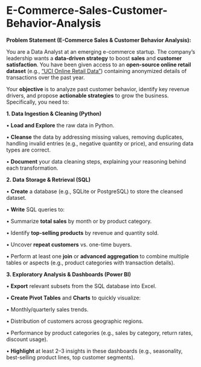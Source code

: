 # E-Commerce-Sales-Customer-Behavior-Analysis

**Problem Statement (E-Commerce Sales & Customer Behavior Analysis):**

You are a Data Analyst at an emerging e-commerce startup. The company’s leadership wants a **data-driven strategy** to boost **sales** and **customer satisfaction**. You have been given access to an **open-source online retail dataset** (e.g., [“UCI Online Retail Data”](https://archive.ics.uci.edu/ml/datasets/Online+Retail)) containing anonymized details of transactions over the past year.

Your **objective** is to analyze past customer behavior, identify key revenue drivers, and propose **actionable strategies** to grow the business. Specifically, you need to:

**1. Data Ingestion & Cleaning (Python)**

•	**Load and Explore** the raw data in Python.

•	**Cleanse** the data by addressing missing values, removing duplicates, handling invalid entries (e.g., negative quantity or price), and ensuring data types are correct.

•	**Document** your data cleaning steps, explaining your reasoning behind each transformation.


**2. Data Storage & Retrieval (SQL)**

•	**Create** a database (e.g., SQLite or PostgreSQL) to store the cleansed dataset.

•	**Write** SQL queries to:

•	Summarize **total sales** by month or by product category.

•	Identify **top-selling products** by revenue and quantity sold.

•	Uncover **repeat customers** vs. one-time buyers.

•	Perform at least one **join** or **advanced aggregation** to combine multiple tables or aspects (e.g., product categories with transaction details).


**3. Exploratory Analysis & Dashboards (Power BI)**

•	**Export** relevant subsets from the SQL database into Excel.

•	**Create Pivot Tables** and **Charts** to quickly visualize:

•	Monthly/quarterly sales trends.

•	Distribution of customers across geographic regions.

•	Performance by product categories (e.g., sales by category, return rates, discount usage).

•	**Highlight** at least 2–3 insights in these dashboards (e.g., seasonality, best-selling product lines, top customer segments).
